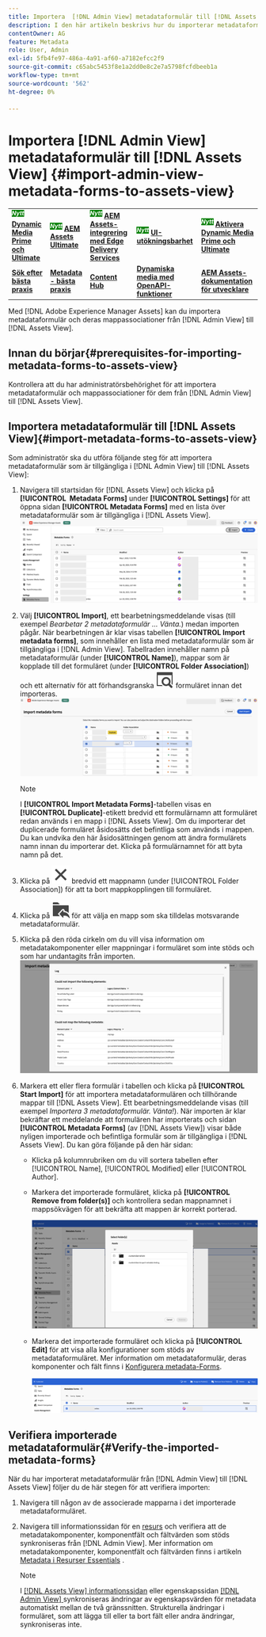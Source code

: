 ```yaml
---
title: Importera  [!DNL Admin View] metadataformulär till [!DNL Assets View]
description: I den här artikeln beskrivs hur du importerar metadataformuläret som finns i  [!DNL Admin View] till [!DNL Assets View]
contentOwner: AG
feature: Metadata
role: User, Admin
exl-id: 5fb4fe97-486a-4a91-af60-a7182efcc2f9
source-git-commit: c65abc5453f8e1a2dd0e8c2e7a5798fcfdbeeb1a
workflow-type: tm+mt
source-wordcount: '562'
ht-degree: 0%

---
```


# Importera [!DNL Admin View] metadataformulär till [!DNL Assets View] {#import-admin-view-metadata-forms-to-assets-view}

<table>
    <tr>
        <td>
            <sup style= "background-color:#008000; color:#FFFFFF; font-weight:bold"><i>Nytt</i></sup> <a href="/help/assets/dynamic-media/dm-prime-ultimate.md"><b>Dynamic Media Prime och Ultimate</b></a>
        </td>
        <td>
            <sup style= "background-color:#008000; color:#FFFFFF; font-weight:bold"><i>Nytt</i></sup> <a href="/help/assets/assets-ultimate-overview.md"><b>AEM Assets Ultimate</b></a>
        </td>
        <td>
            <sup style= "background-color:#008000; color:#FFFFFF; font-weight:bold"><i>Nytt</i></sup> <a href="/help/assets/integrate-aem-assets-edge-delivery-services.md"><b>AEM Assets-integrering med Edge Delivery Services</b></a>
        </td>
        <td>
            <sup style= "background-color:#008000; color:#FFFFFF; font-weight:bold"><i>Nytt</i></sup> <a href="/help/assets/aem-assets-view-ui-extensibility.md"><b>UI-utökningsbarhet</b></a>
        </td>
          <td>
            <sup style= "background-color:#008000; color:#FFFFFF; font-weight:bold"><i>Nytt</i></sup> <a href="/help/assets/dynamic-media/enable-dynamic-media-prime-and-ultimate.md"><b>Aktivera Dynamic Media Prime och Ultimate</b></a>
        </td>
    </tr>
    <tr>
        <td>
            <a href="/help/assets/search-best-practices.md"><b>Sök efter bästa praxis</b></a>
        </td>
        <td>
            <a href="/help/assets/metadata-best-practices.md"><b>Metadata - bästa praxis</b></a>
        </td>
        <td>
            <a href="/help/assets/product-overview.md"><b>Content Hub</b></a>
        </td>
        <td>
            <a href="/help/assets/dynamic-media-open-apis-overview.md"><b>Dynamiska media med OpenAPI-funktioner</b></a>
        </td>
        <td>
            <a href="https://developer.adobe.com/experience-cloud/experience-manager-apis/"><b>AEM Assets-dokumentation för utvecklare</b></a>
        </td>
    </tr>
</table>

Med [!DNL Adobe Experience Manager Assets] kan du importera metadataformulär och deras mappassociationer från [!DNL Admin View] till [!DNL Assets View].

## Innan du börjar{#prerequisites-for-importing-metadata-forms-to-assets-view}

Kontrollera att du har administratörsbehörighet för att importera metadataformulär och mappassociationer för dem från [!DNL Admin View] till [!DNL Assets View].

## Importera metadataformulär till [!DNL Assets View]{#import-metadata-forms-to-assets-view}

Som administratör ska du utföra följande steg för att importera metadataformulär som är tillgängliga i [!DNL Admin View] till [!DNL Assets View]:

1. Navigera till startsidan för [!DNL Assets View] och klicka på **[!UICONTROL &#x200B; Metadata Forms]** under **[!UICONTROL Settings]** för att öppna sidan **[!UICONTROL Metadata Forms]** med en lista över metadataformulär som är tillgängliga i [!DNL Assets View].
   ![sida med metadataformulär](/help/assets/assets/metadata-forms-page.png)
1. Välj **[!UICONTROL Import]**, ett bearbetningsmeddelande visas (till exempel *Bearbetar 2 metadataformulär ... Vänta.*) medan importen pågår. När bearbetningen är klar visas tabellen **[!UICONTROL Import metadata forms]**, som innehåller en lista med metadataformulär som är tillgängliga i [!DNL Admin View]. Tabellraden innehåller namn på metadataformulär (under **[!UICONTROL Name]**), mappar som är kopplade till det formuläret (under **[!UICONTROL Folder Association]**) och ett alternativ för att förhandsgranska ![förhandsgranska](/help/assets/assets/Preview.svg) formuläret innan det importeras.
   ![Importera Forms-metadatasida](/help/assets/assets/import-metadata-forms-page.png)

   >[!NOTE]
   > 
   > I **[!UICONTROL Import Metadata Forms]**-tabellen visas en **[!UICONTROL Duplicate]**-etikett bredvid ett formulärnamn att formuläret redan används i en mapp i [!DNL Assets View]. Om du importerar det duplicerade formuläret åsidosätts det befintliga som används i mappen. Du kan undvika den här åsidosättningen genom att ändra formulärets namn innan du importerar det. Klicka på formulärnamnet för att byta namn på det.

1. Klicka på ![välj mapp](/help/assets/assets/x.svg) bredvid ett mappnamn (under [!UICONTROL Folder Association]) för att ta bort mappkopplingen till formuläret.
1. Klicka på ![välj mapp](/help/assets/assets/add-to-folder.svg) för att välja en mapp som ska tilldelas motsvarande metadataformulär.
1. Klicka på den röda cirkeln om du vill visa information om metadatakomponenter eller mappningar i formuläret som inte stöds och som har undantagits från importen.
   ![Importera Forms-metadatasida](/help/assets/assets/unsupported-import-elements.png)
1. Markera ett eller flera formulär i tabellen och klicka på **[!UICONTROL Start Import]** för att importera metadataformulären och tillhörande mappar till [!DNL Assets View]. Ett bearbetningsmeddelande visas (till exempel *Importera 3 metadataformulär. Vänta!*). När importen är klar bekräftar ett meddelande att formulären har importerats och sidan **[!UICONTROL Metadata Forms]** (av [!DNL Assets View]) visar både nyligen importerade och befintliga formulär som är tillgängliga i [!DNL Assets View]. Du kan göra följande på den här sidan:
   * Klicka på kolumnrubriken om du vill sortera tabellen efter [!UICONTROL Name], [!UICONTROL Modified] eller [!UICONTROL Author].
   * Markera det importerade formuläret, klicka på **[!UICONTROL Remove from folder(s)]** och kontrollera sedan mappnamnet i mappsökvägen för att bekräfta att mappen är korrekt porterad.

     ![verifiera sidan med metadataformulär](/help/assets/assets/confirm-ported-folder.png)
   * Markera det importerade formuläret och klicka på **[!UICONTROL Edit]** för att visa alla konfigurationer som stöds av metadataformuläret. Mer information om metadataformulär, deras komponenter och fält finns i [Konfigurera metadata-Forms](https://experienceleague.adobe.com/en/docs/experience-manager-assets-essentials/help/metadata#metadata-forms).

     ![verifiera sidan med metadataformulär](/help/assets/assets/verify-metadata-forms-page.png)

## Verifiera importerade metadataformulär{#Verify-the-imported-metadata-forms}

När du har importerat metadataformulär från [!DNL Admin View] till [!DNL Assets View] följer du de här stegen för att verifiera importen:

1. Navigera till någon av de associerade mapparna i det importerade metadataformuläret.
1. Navigera till informationssidan för en [resurs](/help/assets/navigate-assets-view.md#preview-assets) och verifiera att de metadatakomponenter, komponentfält och fältvärden som stöds synkroniseras från [!DNL Admin View]. Mer information om metadatakomponenter, komponentfält och fältvärden finns i artikeln [Metadata i Resurser Essentials](https://experienceleague.adobe.com/en/docs/experience-manager-assets-essentials/help/metadata) .

   >[!NOTE]
   >
   > I [[!DNL Assets View] informationssidan](https://experienceleague.adobe.com/en/docs/experience-manager-cloud-service/content/assets/assets-view/metadata-assets-view#metadata-forms) eller egenskapssidan [[!DNL Admin View] ](https://experienceleague.adobe.com/en/docs/experience-manager-65/content/assets/administer/metadata-schemas) synkroniseras ändringar av egenskapsvärden för metadata automatiskt mellan de två gränssnitten. Strukturella ändringar i formuläret, som att lägga till eller ta bort fält eller andra ändringar, synkroniseras inte.
